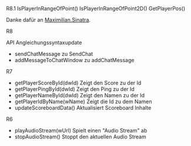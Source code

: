 R8.1
IsPlayerInRangeOfPoint()
IsPlayerInRangeOfPoint2D()
GetPlayerPos()

Danke dafür an [Maximilian.Sinatra](http://forum.revival-gaming.net/index.php?page=Thread&postID=2997836#post2997836).

R8

API Angleichungssyntaxupdate

- sendChatMessage zu SendChat
- addMessageToChatWindow zu addChatMessage

R7

- getPlayerScoreById(dwId) Zeigt den Score zu der Id 
- getPlayerPingById(dwId) Zeigt den Ping zu der Id 
- getPlayerNameById(dwId) Zeigt den Namen zu der Id 
- getPlayerIdByName(wName) Zeigt die Id zu dem Namen 
- updateScoreboardData() Aktualisiert Scoreboard Inhalte 

R6

- playAudioStream(wUrl) Spielt einen "Audio Stream" ab
- stopAudioStream() Stoppt den aktuellen Audio Stream

